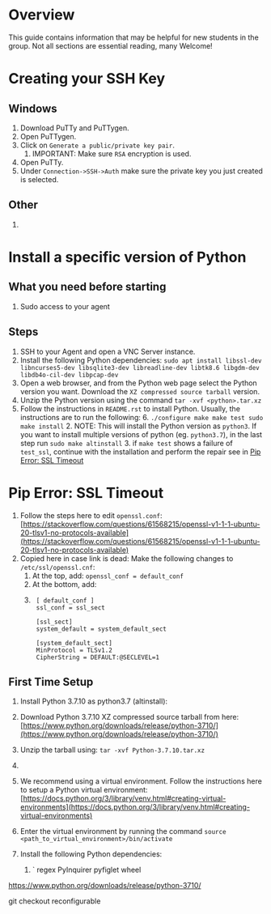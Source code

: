 # Overview
This guide contains information that may be helpful for new students in the group. Not all sections are essential reading, many Welcome!

# Creating your SSH Key
## Windows
1. Download PuTTy and PuTTygen.
2. Open PuTTygen.
3. Click on `Generate a public/private key pair`.
    1. IMPORTANT: Make sure `RSA` encryption is used.
4. Open PuTTy.
5. Under `Connection->SSH->Auth` make sure the private key you just created is selected.
## Other
1. 


# Install a specific version of Python
## What you need before starting
1. Sudo access to your agent

## Steps
1. SSH to your Agent and open a VNC Server instance.
2. Install the following Python dependencies: `sudo apt install libssl-dev libncurses5-dev libsqlite3-dev libreadline-dev libtk8.6 libgdm-dev libdb4o-cil-dev libpcap-dev`
3. Open a web browser, and from the Python web page select the Python version you want. Download the `XZ compressed source tarball` version.
4. Unzip the Python version using the command `tar -xvf <python>.tar.xz`
5. Follow the instructions in `README.rst` to install Python. Usually, the instructions are to run the following:
    6. ```
       ./configure
       make
       make test
       sudo make install
       ```
   2. NOTE: This will install the Python version as `python3`. If you want to install multiple versions of python (eg. `python3.7`), in the last step run `sudo make altinstall`
   3. if `make test` shows a failure of `test_ssl`, continue with the installation and perform the repair see in [Pip Error: SSL Timeout]()

# Pip Error: SSL Timeout
1. Follow the steps here to edit `openssl.conf`: [https://stackoverflow.com/questions/61568215/openssl-v1-1-1-ubuntu-20-tlsv1-no-protocols-available](https://stackoverflow.com/questions/61568215/openssl-v1-1-1-ubuntu-20-tlsv1-no-protocols-available)
2. Copied here in case link is dead: Make the following changes to `/etc/ssl/openssl.cnf`:
	1. At the top, add: `openssl_conf = default_conf`
 	2. At the bottom, add:
  	3. ```
      	[ default_conf ]
		ssl_conf = ssl_sect
		
		[ssl_sect]
		system_default = system_default_sect
		
		[system_default_sect]
		MinProtocol = TLSv1.2
		CipherString = DEFAULT:@SECLEVEL=1
      	```


## First Time Setup
1. Install Python 3.7.10 as python3.7 (altinstall):






1. Download Python 3.7.10 XZ compressed source tarball from here: [https://www.python.org/downloads/release/python-3710/](https://www.python.org/downloads/release/python-3710/)
2. Unzip the tarball using: `tar -xvf Python-3.7.10.tar.xz` 
4. 
1. We recommend using a virtual environment. Follow the instructions here to setup a Python virtual environment: [https://docs.python.org/3/library/venv.html#creating-virtual-environments](https://docs.python.org/3/library/venv.html#creating-virtual-environments)
2. Enter the virtual environment by running the command `source <path_to_virtual_environment>/bin/activate`
3. Install the following Python dependencies:
	1. ` regex PyInquirer pyfiglet wheel

https://www.python.org/downloads/release/python-3710/ 

git checkout reconfigurable
